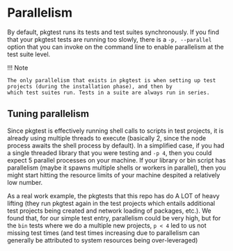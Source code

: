 # Parallelism

By default, pkgtest runs its tests and test suites synchronously.  If you find that your pkgtest tests are running too slowly,
there is a `-p, --parallel` option that you can invoke on the command line to enable parallelism at the test suite level.


!!! Note

    The only parallelism that exists in pkgtest is when setting up test projects (during the installation phase), and then by
    which test suites run. Tests in a suite are always run in series.

## Tuning parallelism

Since pkgtest is effectively running shell calls to scripts in test projects, it is already using multiple threads to execute (basically 2, since the node process awaits the shell process by default).  In a simplified case, if you had a single threaded library that you were testing and `-p 4`, then you could expect 5 parallel processes on your machine.  If your library or bin script has parallelism (maybe it spawns multiple
shells or workers in parallel), then you might start hitting the resource limits of your machine despited a relatively low number.

As a real work example, the pkgtests that this repo has do A LOT of heavy lifting (they run pkgtest again in the test projects which entails additional test projects being created and network loading of packages, etc.).  We found that, for our simple test entry, parallelism could be very high, but for the `bin` tests where we do a multiple new projects, `p < 4` led to us not missing test times (and test times increasing due
to parallelism can generally be attributed to system resources being over-leveraged)
